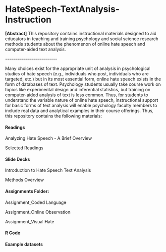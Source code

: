 # HateSpeech-TextAnalysis-Instruction
<p><b>[Abstract]</b> This repository contains instructional materials designed to aid educators in teaching and training psychology and social science research methods students about the phenomenon of online hate speech and computer-aided text analysis.</p>
<p>--------------------------</p>
<p>Many choices exist for the appropriate unit of analysis in psychological studies of hate speech (e.g., individuals who post, individuals who are targeted, etc.) but in its most essential form, online hate speech exists in the form of databases of text. Psychology students usually take course work on topics like experimental design and inferential statistics, but training on computer-aided analysis of text is less common. Thus, for students to understand the variable nature of online hate speech, instructional support for basic forms of text analysis will enable psychology faculty members to include real data and analytical examples in their course offerings. Thus, this repository contains the following materials:<p>
<h4>Readings</h4>
<p>Analyzing Hate Speech - A Brief Overview</p>
<p>Selected Readings</p>
<h4>Slide Decks</h4>
<p>Introduction to Hate Speech Text Analysis<p>
<p>Methods Overview</p>
<h4>Assignments Folder:</h4>
<p>Assignment_Coded Language</p>
<p>Assignment_Online Observation</p>
<p>Assignment_Visual Hate</p>
<h4>R Code<h4>
<h4>Example datasets<h4>
